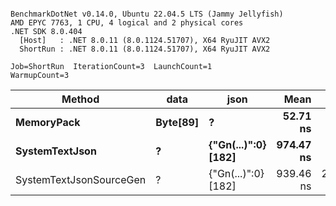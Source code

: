 ```

BenchmarkDotNet v0.14.0, Ubuntu 22.04.5 LTS (Jammy Jellyfish)
AMD EPYC 7763, 1 CPU, 4 logical and 2 physical cores
.NET SDK 8.0.404
  [Host]   : .NET 8.0.11 (8.0.1124.51707), X64 RyuJIT AVX2
  ShortRun : .NET 8.0.11 (8.0.1124.51707), X64 RyuJIT AVX2

Job=ShortRun  IterationCount=3  LaunchCount=1  
WarmupCount=3  

```
| Method                  | data     | json                | Mean      | Error      | StdDev    | Min       | Max       | Gen0   | Allocated |
|------------------------ |--------- |-------------------- |----------:|-----------:|----------:|----------:|----------:|-------:|----------:|
| **MemoryPack**              | **Byte[89]** | **?**                   |  **52.71 ns** |   **1.421 ns** |  **0.078 ns** |  **52.62 ns** |  **52.76 ns** | **0.0012** |     **104 B** |
| **SystemTextJson**          | **?**        | **{&quot;Gn(...)&quot;:0} [182]** | **974.47 ns** |  **93.762 ns** |  **5.139 ns** | **969.32 ns** | **979.60 ns** |      **-** |     **104 B** |
| SystemTextJsonSourceGen | ?        | {&quot;Gn(...)&quot;:0} [182] | 939.46 ns | 249.335 ns | 13.667 ns | 923.81 ns | 949.07 ns |      - |     104 B |
